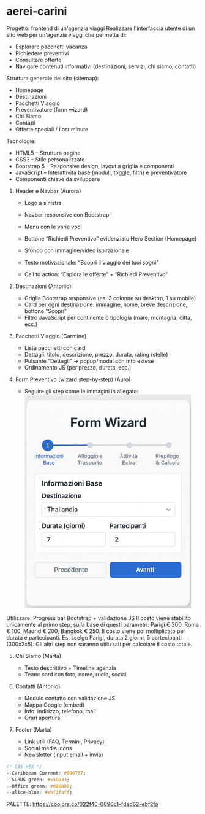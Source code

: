 # aerei-carini

Progetto: frontend di un'agenzia viaggi
Realizzare l'interfaccia utente di un sito web per un'agenzia viaggi che permetta di:

- Esplorare pacchetti vacanza
- Richiedere preventivi
- Consultare offerte
- Navigare contenuti informativi (destinazioni, servizi, chi siamo, contatti)

Struttura generale del sito (sitemap):

- Homepage
- Destinazioni
- Pacchetti Viaggio
- Preventivatore (form wizard)
- Chi Siamo
- Contatti
- Offerte speciali / Last minute

Tecnologie:

- HTML5 – Struttura pagine
- CSS3 – Stile personalizzato
- Bootstrap 5 – Responsive design, layout a griglia e componenti
- JavaScript – Interattività base (moduli, toggle, filtri) e preventivatore
- Componenti chiave da sviluppare

1. Header e Navbar (Aurora)

   - Logo a sinistra
   - Navbar responsive con Bootstrap
   - Menu con le varie voci
   - Bottone “Richiedi Preventivo” evidenziato
     Hero Section (Homepage)

   - Sfondo con immagine/video ispirazionale
   - Testo motivazionale: “Scopri il viaggio dei tuoi sogni”
   - Call to action: “Esplora le offerte” + “Richiedi Preventivo”

2. Destinazioni (Antonio)

   - Griglia Bootstrap responsive (es. 3 colonne su desktop, 1 su mobile)
   - Card per ogni destinazione: immagine, nome, breve descrizione, bottone “Scopri”
   - Filtro JavaScript per continente o tipologia (mare, montagna, città, ecc.)

3. Pacchetti Viaggio (Carmine)

   - Lista pacchetti con card
   - Dettagli: titolo, descrizione, prezzo, durata, rating (stelle)
   - Pulsante “Dettagli” → popup/modal con info estese
   - Ordinamento JS (per prezzo, durata, ecc.)

4. Form Preventivo (wizard step-by-step) (Auro)
   - Seguire gli step come le immagini in allegato:  
     ![immaginetta](image.png)

Utilizzare: Progress bar Bootstrap + validazione JS
Il costo viene stabilito unicamente al primo step, sulla base di questi parametri: Parigi € 300, Roma € 100, Madrid € 200, Bangkok € 250.
Il costo viene poi moltiplicato per durata e partecipanti.
Es: scelgo Parigi, durata 2 giorni, 5 partecipanti (300x2x5).
Gli altri step non saranno utilizzati per calcolare il costo totale.

5. Chi Siamo (Marta)

   - Testo descrittivo + Timeline agenzia
   - Team: card con foto, nome, ruolo, social

6. Contatti (Antonio)

   - Modulo contatto con validazione JS
   - Mappa Google (embed)
   - Info: indirizzo, telefono, mail
   - Orari apertura

7. Footer (Marta)
   - Link utili (FAQ, Termini, Privacy)
   - Social media icons
   - Newsletter (input email + invia)

```css
/* CSS HEX */
--Caribbean Current: #006767;
--SGBUS green: #55DD33;
--Office green: #008000;
--alice-blue: #ebf2faff;
```

PALETTE: https://coolors.co/022f40-0090c1-fdad62-ebf2fa
